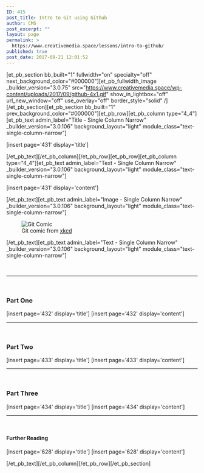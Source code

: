```yaml
---
ID: 415
post_title: Intro to Git using Github
author: CMS
post_excerpt: ""
layout: page
permalink: >
  https://www.creativemedia.space/lessons/intro-to-github/
published: true
post_date: 2017-09-21 12:01:52
---
```

[et_pb_section bb_built="1" fullwidth="on" specialty="off" next_background_color="#000000"][et_pb_fullwidth_image _builder_version="3.0.75" src="https://www.creativemedia.space/wp-content/uploads/2017/09/github-4x1.gif" show_in_lightbox="off" url_new_window="off" use_overlay="off" border_style="solid" /][/et_pb_section][et_pb_section bb_built="1" prev_background_color="#000000"][et_pb_row][et_pb_column type="4_4"][et_pb_text admin_label="Title - Single Column Narrow" _builder_version="3.0.106" background_layout="light" module_class="text-single-column-narrow"]

[insert page='431' display='title']

[/et_pb_text][/et_pb_column][/et_pb_row][et_pb_row][et_pb_column type="4_4"][et_pb_text admin_label="Text - Single Column Narrow" _builder_version="3.0.106" background_layout="light" module_class="text-single-column-narrow"]

[insert page='431' display='content']

[/et_pb_text][et_pb_text admin_label="Image - Single Column Narrow" _builder_version="3.0.106" background_layout="light" module_class="text-single-column-narrow"]
<figure><img src="https://imgs.xkcd.com/comics/git_2x.png" alt="Git Comic" />&nbsp;

<figcaption>Git comic from <a href="https://xkcd.com/1597/">xkcd</a></figcaption></figure>
[/et_pb_text][et_pb_text admin_label="Text - Single Column Narrow" _builder_version="3.0.106" background_layout="light" module_class="text-single-column-narrow"]

&nbsp;

<hr />

&nbsp;
<h3>Part One</h3>
[insert page='432' display='title']
[insert page='432' display='content']

<hr />

&nbsp;
<h3>Part Two</h3>
[insert page='433' display='title']
[insert page='433' display='content']

<hr />

&nbsp;
<h3>Part Three</h3>
[insert page='434' display='title']
[insert page='434' display='content']

<hr />

&nbsp;
<h4>Further Reading</h4>
[insert page='628' display='title']
[insert page='628' display='content']

[/et_pb_text][/et_pb_column][/et_pb_row][/et_pb_section]
